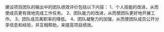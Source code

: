 建设项目团队的输出中的团队绩效评价包括以下内容：
1、个人技能的改进，从而使成员更有效地完成工作任务。
2、团队能力的改进，从而使团队更好地开展工作。
3、团队成员离职率的降低。
4、团队凝聚力的加强，从而使团队成员公开分享信息和经验，并互相帮助，来提高项目绩效。